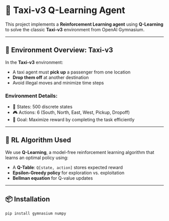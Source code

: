 # 🚕 Taxi-v3 Q-Learning Agent

This project implements a **Reinforcement Learning agent** using **Q-Learning** to solve the classic **Taxi-v3** environment from OpenAI Gymnasium.

---

## 📌 Environment Overview: Taxi-v3

In the **Taxi-v3** environment:

- A taxi agent must **pick up** a passenger from one location
- **Drop them off** at another destination
- Avoid illegal moves and minimize time steps

### Environment Details:

- 🔢 States: 500 discrete states  
- 🎮 Actions: 6 (South, North, East, West, Pickup, Dropoff)  
- 🏁 Goal: Maximize reward by completing the task efficiently

---

## 🧠 RL Algorithm Used

We use **Q-Learning**, a model-free reinforcement learning algorithm that learns an optimal policy using:

- A **Q-Table**: `Q[state, action]` stores expected reward
- **Epsilon-Greedy policy** for exploration vs. exploitation
- **Bellman equation** for Q-value updates

---

## 📦 Installation

```bash
pip install gymnasium numpy
